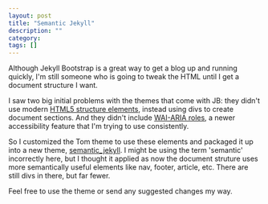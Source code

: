 ```yaml
---
layout: post
title: "Semantic Jekyll"
description: ""
category: 
tags: []
---
```

Although Jekyll Bootstrap is a great way to get a blog up and running
quickly, I'm still someone who is going to tweak the HTML until I get a
document structure I want.

<!--more-->

I saw two big initial problems with the themes that come with JB: they
didn't use modern [HTML5 structure elements](http://alistapart.com/article/previewofhtml5), instead using divs to create document sections. And they didn't include [WAI-ARIA
roles](http://blog.paciellogroup.com/2013/02/using-wai-aria-landmarks-2013/), a newer
accessibility feature that I'm trying to use consistently.

So I customized the Tom theme to use these elements and packaged it up
into a new theme,
[semantic_jekyll](https://github.com/IanWhitney/semantic_jekyll/). I
might be using the term 'semantic' incorrectly here, but I thought it
applied as now the document struture uses more semantically useful
elements like nav, footer, article, etc. There are still divs in there,
but far fewer.

Feel free to use the theme or send any suggested changes my way.
